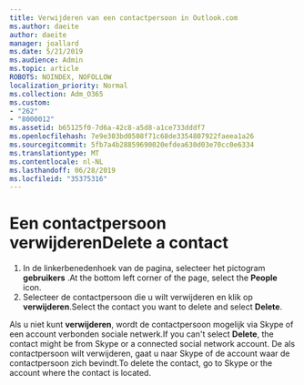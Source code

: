 ```yaml
---
title: Verwijderen van een contactpersoon in Outlook.com
ms.author: daeite
author: daeite
manager: joallard
ms.date: 5/21/2019
ms.audience: Admin
ms.topic: article
ROBOTS: NOINDEX, NOFOLLOW
localization_priority: Normal
ms.collection: Adm_O365
ms.custom:
- "262"
- "8000012"
ms.assetid: b65125f0-7d6a-42c8-a5d8-a1ce733dddf7
ms.openlocfilehash: 7e9e303bd0508f71c68de3354807922faeea1a26
ms.sourcegitcommit: 5fb7a4b28859690020efdea630d03e70cc0e6334
ms.translationtype: MT
ms.contentlocale: nl-NL
ms.lasthandoff: 06/28/2019
ms.locfileid: "35375316"
---
```

# <a name="delete-a-contact"></a><span data-ttu-id="271ed-102">Een contactpersoon verwijderen</span><span class="sxs-lookup"><span data-stu-id="271ed-102">Delete a contact</span></span>

1. <span data-ttu-id="271ed-103">In de linkerbenedenhoek van de pagina, selecteer het pictogram **gebruikers** .</span><span class="sxs-lookup"><span data-stu-id="271ed-103">At the bottom left corner of the page, select the **People** icon.</span></span>
2. <span data-ttu-id="271ed-104">Selecteer de contactpersoon die u wilt verwijderen en klik op **verwijderen**.</span><span class="sxs-lookup"><span data-stu-id="271ed-104">Select the contact you want to delete and select **Delete**.</span></span>

<span data-ttu-id="271ed-105">Als u niet kunt **verwijderen**, wordt de contactpersoon mogelijk via Skype of een account verbonden sociale netwerk.</span><span class="sxs-lookup"><span data-stu-id="271ed-105">If you can't select **Delete**, the contact might be from Skype or a connected social network account.</span></span> <span data-ttu-id="271ed-106">De als contactpersoon wilt verwijderen, gaat u naar Skype of de account waar de contactpersoon zich bevindt.</span><span class="sxs-lookup"><span data-stu-id="271ed-106">To delete the contact, go to Skype or the account where the contact is located.</span></span>
